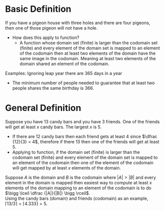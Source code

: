 
# Basic Definition

If you have a pigeon house with three holes and there are four pigeons, then one of those pigeon will not have a hole. 
- How does this apply to function? 
	- A function whose domain set (finite) is larger than the codomain set (finite) and every element of the domain set is mapped to an element of the codomain then at least two elements of the domain have the same image in the codomain. Meaning at least two elements of the domain shared an element of the codomain. 

Examples: Ignoring leap year there are 365 days in a year
- The minimum number of people needed to guarantee that at least two people shares the same birthday is 366.


# General Definition

Suppose you have 13 candy bars and you have 3 friends. One of the friends will get at least $x$ candy bars. The largest $x$ is 5. 
- If there are 12 candy bars then each friend gets at least 4 since $\dfrac {12}{3} = 4$, therefore if there 13 then one of the friends will get at least 5.
- Applying to function, if the domain set (finite) is larger than the codomain set (finite) and every element of the domain set is mapped to an element of the codomain then one of the element of the codomain will get mapped by at least $x$ elements of the domain. 

Suppose $A$ is the domain and $B$ is the codomain where $|A| > |B|$ and every element in the domain is mapped then easiest way to compute at least $x$ elements of the domain mapping to an element of the codomain is to do $\bigg \lceil \dfrac {|A|}{|B|} \bigg \rceil$. <br>
Using the candy bars (domain) and friends (codomain) as an example, $\lceil 13/3 \rceil = \lceil 4.333 \rceil = 5$. 